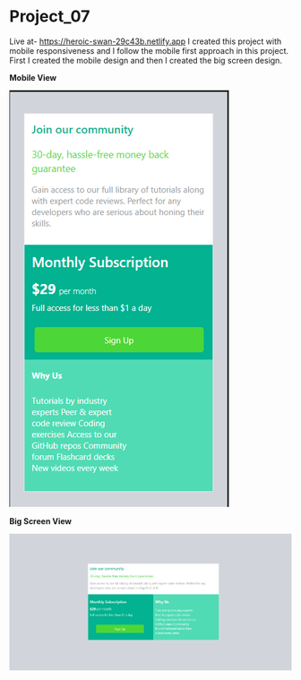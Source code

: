 # Project_07
Live at- https://heroic-swan-29c43b.netlify.app
I created this project with mobile responsiveness and I follow the mobile first approach in this project.
First I created the mobile design and then I created the big screen design.


**Mobile View**

![Mobile View](./resultImg/mobile.png)

**Big Screen View**

![Big Screen](./resultImg/BigScreen.png)

